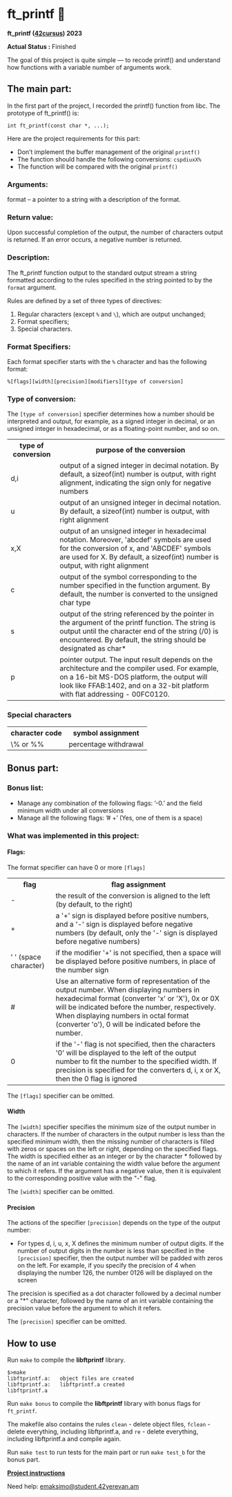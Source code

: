 # ft_printf :memo:


**ft_printf ([42cursus](https://www.42.fr)) 2023**

**Actual Status :** Finished

The goal of this project is quite simple — to recode printf() and understand how functions with a variable number of arguments work.

## The main part:

In the first part of the project, I recorded the printf() function from libc.
The prototype of ft_printf() is:

```
int ft_printf(const char *, ...);
```
Here are the project requirements for this part:
- Don’t implement the buffer management of the original `printf()`
- The function should handle the following conversions: `cspdiuxX%`
- The function will be compared with the original `printf()`

### Arguments:
format – a pointer to a string with a description of the format.

### Return value:
Upon successful completion of the output, the number of characters output is returned.
If an error occurs, a negative number is returned.

### Description:
The ft_printf function output to the standard output stream a string formatted according to the rules specified in the string pointed to by the `format` argument.

Rules are defined by a set of three types of directives:
1. Regular characters (except `%` and `\`), which are output unchanged;
2. Format specifiers;
3. Special characters.

### Format Specifiers:

Each format specifier starts with the `%` character and has the following format:

```
%[flags][width][precision][modifiers][type of conversion]
```

### Type of conversion:

The `[type of conversion]` specifier determines how a number should be interpreted and output, for example, as a signed integer in decimal, or an unsigned integer in hexadecimal, or as a floating-point number, and so on.

<table>
  <tbody>
    <tr>
      <th>type of conversion</th>
      <th>purpose of the conversion</th>
    </tr>
    <tr>
      <td> d,i </td>
      <td>output of a signed integer in decimal notation. By default, a sizeof(int) number is output, with right alignment, indicating the sign only for negative numbers</td>
    </tr>
    <tr>
      <td> u </td>
      <td>output of an unsigned integer in decimal notation. By default, a sizeof(int) number is output, with right alignment</td>
    </tr>
	<tr>
      <td> x,X </td>
      <td>output of an unsigned integer in hexadecimal notation. Moreover, 'abcdef' symbols are used for the conversion of x, and 'ABCDEF' symbols are used for X. By default, a sizeof(int) number is output, with right alignment</td>
    </tr>
	<tr>
      <td> с </td>
      <td>output of the symbol corresponding to the number specified in the function argument. By default, the number is converted to the unsigned char type</td>
    </tr>
	<tr>
      <td> s </td>
      <td>output of the string referenced by the pointer in the argument of the printf function. The string is output until the character end of the string (/0) is encountered. By default, the string should be designated as char*</td>
    </tr>
	<tr>
      <td> p </td>
      <td>pointer output. The input result depends on the architecture and the compiler used. For example, on a 16-bit MS-DOS platform, the output will look like FFAB:1402, and on a 32-bit platform with flat addressing - 00FC0120.</td>
    </tr>
  </tbody>
</table>

### Special characters

<table>
  <tbody>
    <tr>
      <th>character code</th>
      <th>symbol assignment</th>
    </tr>
    <tr>
      <td>\% or %%</td>
      <td>percentage withdrawal</td>
    </tr>
    <tr>
	</tbody>
</table>

## Bonus part:

### Bonus list:
- Manage any combination of the following flags: ’-0.’ and the field minimum width
under all conversions
- Manage all the following flags: ’# +’ (Yes, one of them is a space)

### What was implemented in this project:

#### Flags: 
The format specifier can have 0 or more `[flags]`

<table>
  <tbody>
    <tr>
      <th>flag</th>
      <th>flag assignment</th>
    </tr>
    <tr>
      <td> - </td>
      <td>the result of the conversion is aligned to the left (by default, to the right)</td>
    </tr>
    <tr>
      <td> + </td>
      <td>a '+' sign is displayed before positive numbers, and a '-' sign is displayed before negative numbers (by default, only the '-' sign is displayed before negative numbers)</td>
    </tr>
	<tr>
      <td> ' ' (space character) </td>
      <td>if the modifier '+' is not specified, then a space will be displayed before positive numbers, in place of the number sign </td>
    </tr>
	<tr>
      <td> # </td>
      <td>Use an alternative form of representation of the output number. When displaying numbers in hexadecimal format (converter 'x' or 'X'), 0x or 0X will be indicated before the number, respectively. When displaying numbers in octal format (converter 'o'), 0 will be indicated before the number.</td>
    </tr>
	<tr>
      <td> 0 </td>
      <td>if the '-' flag is not specified, then the characters '0' will be displayed to the left of the output number to fit the number to the specified width. If precision is specified for the converters d, i, x or X, then the 0 flag is ignored</td>
    </tr>
  </tbody>
</table>

The `[flags]` specifier can be omitted.

#### Width 
The `[width]` specifier specifies the minimum size of the output number in characters. If the number of characters in the output number is less than the specified minimum width, then the missing number of characters is filled with zeros or spaces on the left or right, depending on the specified flags. The width is specified either as an integer or by the character * followed by the name of an int variable containing the width value before the argument to which it refers. If the argument has a negative value, then it is equivalent to the corresponding positive value with the "-" flag.

The `[width]` specifier can be omitted.

#### Precision
The actions of the specifier `[precision]` depends on the type of the output number:

- For types d, i, u, x, X defines the minimum number of output digits. If the number of output digits in the number is less than specified in the `[precision]` specifier, then the output number will be padded with zeros on the left. For example, if you specify the precision of 4 when displaying the number 126, the number 0126 will be displayed on the screen

The precision is specified as a dot character followed by a decimal number or a "*" character, followed by the name of an int variable containing the precision value before the argument to which it refers.

The `[precision]` specifier can be omitted.


## How to use
Run `make` to compile the **libftprintf** library.

```
$>make
libftprintf.a:   object files are created 
libftprintf.a:   libftprintf.a created
libftprintf.a
```
Run `make bonus` to compile the **libftprintf** library with bonus flags for `ft_printf`.

The makefile also contains the rules `clean` - delete object files, `fclean` - delete everything, including libftprintf.a, and `re` - delete everything, including libftprintf.a and compile again.

Run `make test` to run tests for the main part or run `make test_b` for the bonus part.

**[Project instructions](https://github.com/AGolz/ft_printf-42/files/10759004/en.subject.pdf)**

Need help: emaksimo@student.42yerevan.am

